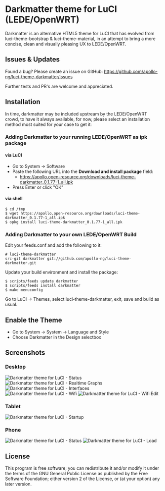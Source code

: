 Darkmatter theme for LuCI (LEDE/OpenWRT)
========================================

Darkmatter is an alternative HTML5 theme for LuCI that has evolved from
luci-theme-bootstrap & luci-theme-material, in an attempt to bring a more
concise, clean and visually pleasing UX to LEDE/OpenWRT.

Issues & Updates
----------------

Found a bug? Please create an issue on GitHub:
    https://github.com/apollo-ng/luci-theme-darkmatter/issues

Further tests and PR's are welcome and appreciated.

Installation
------------

In time, darkmatter may be included upstream by the LEDE/OpenWRT crowd,
to have it always available, for now, please select an installation method
most suited for your case to get it:

### Adding Darkmatter to your running LEDE/OpenWRT as ipk package

#### via LuCI

  * Go to System -> Software
  * Paste the following URL into the **Download and install package** field:
    - https://apollo.open-resource.org/downloads/luci-theme-darkmatter_0.1.77-1_all.ipk
  * Press Enter or click "OK"

#### via shell

    $ cd /tmp
    $ wget https://apollo.open-resource.org/downloads/luci-theme-darkmatter_0.1.77-1_all.ipk
    $ opkg install luci-theme-darkmatter_0.1.77-1_all.ipk

### Adding Darkmatter to your own LEDE/OpenWRT Build

Edit your feeds.conf and add the following to it:

    # luci-theme-darkmatter
    src-git darkmatter git://github.com/apollo-ng/luci-theme-darkmatter.git

Update your build environment and install the package:

    $ scripts/feeds update darkmatter
    $ scripts/feeds install darkmatter
    $ make menuconfig

Go to LuCI -> Themes, select luci-theme-darkmatter, exit, save and build as usual.

Enable the Theme
----------------

  * Go to System -> System -> Language and Style
  * Choose Darkmatter in the Design selectbox

Screenshots
----------

### Desktop

![Darkmatter theme for LuCI - Status](https://github.com/apollo-ng/luci-theme-darkmatter/blob/master/screenshots/desktop-status.jpg?raw=true)
![Darkmatter theme for LuCI - Realtime Graphs](https://github.com/apollo-ng/luci-theme-darkmatter/blob/master/screenshots/desktop-load.jpg?raw=true)
![Darkmatter theme for LuCI -  Interfaces](https://github.com/apollo-ng/luci-theme-darkmatter/blob/master/screenshots/desktop-interfaces.jpg?raw=true)
![Darkmatter theme for LuCI - Wifi](https://github.com/apollo-ng/luci-theme-darkmatter/blob/master/screenshots/desktop-wifi.jpg?raw=true)
![Darkmatter theme for LuCI - Wifi Edit](https://github.com/apollo-ng/luci-theme-darkmatter/blob/master/screenshots/desktop-wifi-edit.jpg?raw=true)

### Tablet

![Darkmatter theme for LuCI - Startup](https://github.com/apollo-ng/luci-theme-darkmatter/blob/master/screenshots/tablet-startup.jpg?raw=true)

### Phone

![Darkmatter theme for LuCI -  Status](https://github.com/apollo-ng/luci-theme-darkmatter/blob/master/screenshots/phone-status.jpg?raw=true)
![Darkmatter theme for LuCI - Load](https://github.com/apollo-ng/luci-theme-darkmatter/blob/master/screenshots/phone-load.jpg?raw=true)

License
-------

This program is free software; you can redistribute it and/or
modify it under the terms of the GNU General Public License
as published by the Free Software Foundation; either version 2
of the License, or (at your option) any later version.
